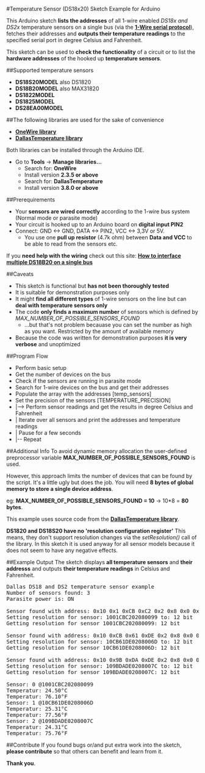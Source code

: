 #Temperature Sensor (DS18x20) Sketch Example for Arduino

This Arduino sketch **lists the addresses** of all 1-wire enabled *DS18x and DS2x* temperature sensors on a single bus (via the [**1-Wire serial protocol**](https://en.wikipedia.org/wiki/1-Wire "1-Wire serial protocol")), fetches their addresses and **outputs their temperature readings** to the specified serial port in degree Celsius and Fahrenheit.

This sketch can be used to **check the functionality** of a circuit or to list the **hardware addresses** of the hooked up **temperature sensors**.
 
##Supported temperature sensors
- **DS18S20MODEL** 	also DS1820
- **DS18B20MODEL**  also MAX31820
- **DS1822MODEL**
- **DS1825MODEL**
- **DS28EA00MODEL**

##The following libraries are used for the sake of convenience
- [**OneWire library**](https://www.pjrc.com/teensy/td_libs_OneWire.html "OneWire library")
- [**DallasTemperature library**](https://github.com/milesburton/Arduino-Temperature-Control-Library "DallasTemperature library")

Both libraries can be installed through the Arduino IDE.

 - Go to **Tools** -> **Manage libraries...**
	 - Search for: **OneWire**
	 - Install version **2.3.5 or above**
	- Search for: **DallasTemperature**
	- Install version **3.8.0 or above**


##Prerequirements
- Your **sensors are wired correctly** according to the 1-wire bus system (Normal mode or parasite mode)
- Your circuit is hooked up to an Arduino board on **digital input PIN2**
- Connect: GND <-> GND, DATA <-> PIN2, VCC <-> 3,3V or 5V.
	- You use one **pull up resistor** (4.7k ohm)  between **Data and VCC** to be able to read from the sensors etc.

If you **need help with the wiring** check out this site: [**How to interface multiple DS18B20 on a single bus**](https://lastminuteengineers.com/multiple-ds18b20-arduino-tutorial/ "How to interface multiple DS18B20 on a single bus") 

##Caveats
 - This sketch is functional but **has not been thoroughly tested**
 - It is suitable for demonstration purposes only
 - It might **find all different types** of 1-wire sensors on the line but can **deal with temperature sensors only** 
 - The code **only finds a maximum number** of sensors which is defined by *MAX\_NUMBER\_OF\_POSSIBLE\_SENSORS\_FOUND*
	 * ...but that's not problem becauase you can set the number as high as you want. Restricted by the amount of available memory
 - Because the code was written for demonstration purposes **it is very verbose** and unoptimized

##Program Flow
 - Perform basic setup
 - Get the number of devices on the bus
 - Check if the sensors are running in parasite mode
 - Search for 1-wire devices on the bus and get their addresses
 - Populate the array with the addresses [temp_sensors]
 - Set the precision of the sensors [TEMPERATURE_PRECISION]
 - |--> Perform sensor readings and get the results in degree Celsius and Fahrenheit
 - | Iterate over all sensors and print the addresses and temperature readings
 - | Pause for a few seconds
 - |-- Repeat

##Additional Info
 To avoid dynamic memory allocation the user-defined preprocessor variable **MAX\_NUMBER\_OF\_POSSIBLE\_SENSORS\_FOUND**
 is used.

However, this approach limits the number of devices that can be found by the script. It's a little ugly but does the job.
You will need **8 bytes of global memory to store a single device address**.

eg: **MAX\_NUMBER\_OF\_POSSIBLE\_SENSORS\_FOUND = 10** -> 10*8 = **80 bytes**.
 

This example uses source code from the [**DallasTemperature library**](https://github.com/milesburton/Arduino-Temperature-Control-Library).

**DS1820 and DS18S20 have no 'resolution configuration register'** This means, they don't support resolution changes via the *setResolution()* call of the library. In this sketch it is used anyway for all sensor models because it does not seem to have any negative effects.

##Example Output
The sketch displays **all temperature sensors** and **their addresss** and outputs **their temperature readings** in Celsius and Fahrenheit.

<pre>
Dallas DS18 and DS2 temperature sensor example
Number of sensors found: 3
Parasite power is: ON

Sensor found with address: 0x10 0x1 0xCB 0xC2 0x2 0x8 0x0 0x99
Setting resolution for sensor: 1001CBC202080099 to: 12 bit
Getting resolution for sensor 1001CBC202080099: 12 bit

Sensor found with address: 0x10 0xCB 0x61 0xDE 0x2 0x8 0x0 0x6D
Setting resolution for sensor: 10CB61DE0208006D to: 12 bit
Getting resolution for sensor 10CB61DE0208006D: 12 bit

Sensor found with address: 0x10 0x9B 0xDA 0xDE 0x2 0x8 0x0 0x7C
Setting resolution for sensor: 109BDADE0208007C to: 12 bit
Getting resolution for sensor 109BDADE0208007C: 12 bit

Sensor: 0 @1001CBC202080099
Temperatur: 24.50°C
Temperatur: 76.10°F
Sensor: 1 @10CB61DE0208006D
Temperatur: 25.31°C
Temperatur: 77.56°F
Sensor: 2 @109BDADE0208007C
Temperatur: 24.31°C
Temperatur: 75.76°F
</pre>

##Contribute
If you found bugs or/and put extra work into the sketch, **please contribute** so that others can benefit and learn from it.

**Thank you**.